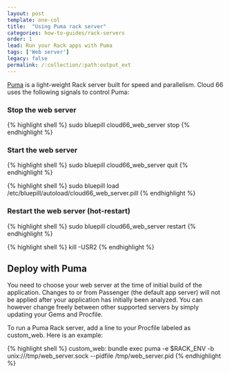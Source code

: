 ```yaml
---
layout: post
template: one-col
title:  "Using Puma rack server"
categories: how-to-guides/rack-servers
order: 1
lead: Run your Rack apps with Puma
tags: ['Web server']
legacy: false
permalink: /:collection/:path:output_ext
---
```


[Puma](http://puma.io/) is a light-weight Rack server built for speed and parallelism. Cloud 66 uses the following signals to control Puma:

### Stop the web server
{% highlight shell %}
sudo bluepill cloud66_web_server stop
{% endhighlight %}

### Start the web server
{% highlight shell %}
sudo bluepill cloud66_web_server quit
{% endhighlight %}

{% highlight shell %}
sudo bluepill load /etc/bluepill/autoload/cloud66_web_server.pill
{% endhighlight %}

### Restart the web server (hot-restart)
{% highlight shell %}
sudo bluepill cloud66_web_server restart
{% endhighlight %}

{% highlight shell %}
kill -USR2 <pid>
{% endhighlight %}

## Deploy with Puma
You need to choose your web server at the time of initial build of the application. Changes to or from Passenger (the default app server) will not be applied after your application has initially been analyzed. You can however change freely between other supported servers by simply updating your Gems and Procfile.

To run a Puma Rack server, add a line to your Procfile labeled as custom_web. Here is an example:

{% highlight shell %}
custom_web: bundle exec puma -e $RACK_ENV -b unix:///tmp/web_server.sock --pidfile /tmp/web_server.pid
{% endhighlight %}